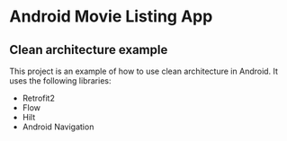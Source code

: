 # Android Movie Listing App

## Clean architecture example

This project is an example of how to use clean architecture in Android. It uses the following libraries:

- Retrofit2
- Flow
- Hilt
- Android Navigation
